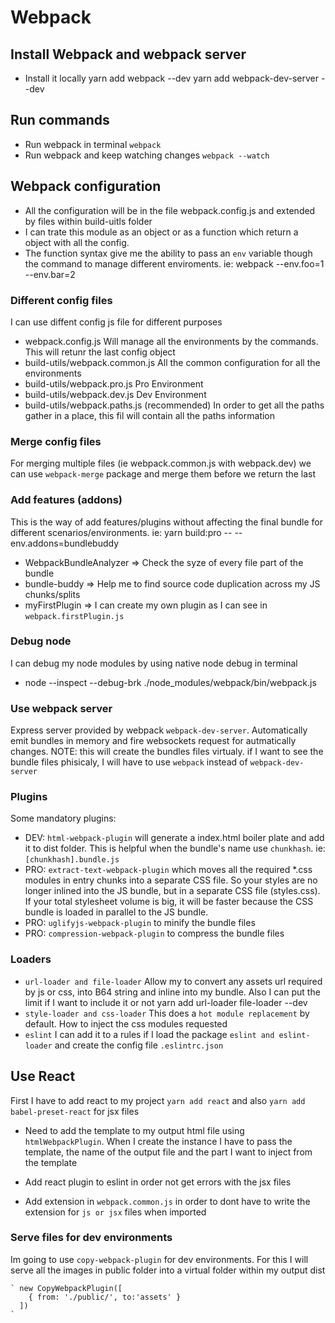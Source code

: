 # Webpack

## Install Webpack and webpack server

  - Install it locally
    yarn add webpack --dev
    yarn add webpack-dev-server --dev

## Run commands

  - Run webpack in terminal
    `webpack`
  - Run webpack and keep watching changes
    `webpack --watch`

## Webpack configuration

  - All the configuration will be in the file webpack.config.js and extended by files within build-uitls folder
  - I can trate this module as an object or as a function which return a object with all the config.
  - The function syntax give me the ability to pass an `env` variable though the command to manage different enviroments. ie: webpack --env.foo=1 --env.bar=2

### Different config files

  I can use diffent config js file for different purposes

  - webpack.config.js
    Will manage all the environments by the commands. This will retunr the last config object
  - build-utils/webpack.common.js
    All the common configuration for all the environments
  - build-utils/webpack.pro.js
    Pro Environment
  - build-utils/webpack.dev.js
    Dev Environment
  - build-utils/webpack.paths.js (recommended)
    In order to get all the paths gather in a place, this fil will contain all the paths information

### Merge config files

  For merging multiple files (ie webpack.common.js with webpack.dev) we can use `webpack-merge` package and merge them before we return the last

### Add features (addons)

  This is the way of add features/plugins without affecting the final bundle for different scenarios/environments.
  ie: yarn build:pro -- --env.addons=bundlebuddy

  - WebpackBundleAnalyzer => Check the syze of every file part of the bundle
  - bundle-buddy => Help me to find source code duplication across my JS chunks/splits
  - myFirstPlugin => I can create my own plugin as I can see in `webpack.firstPlugin.js`

### Debug node

  I can debug my node modules by using native node debug in terminal
  - node --inspect --debug-brk ./node_modules/webpack/bin/webpack.js

### Use webpack server

  Express server provided by webpack `webpack-dev-server`. Automatically emit bundles in memory and fire websockets request for autmatically changes. NOTE: this will create the bundles files virtualy. if I want to see the bundle files phisicaly, I will have to use `webpack` instead of `webpack-dev-server`

### Plugins

  Some mandatory plugins:

  - DEV: `html-webpack-plugin` will generate a index.html boiler plate and add it to dist folder. This is helpful when the bundle's name use `chunkhash`. ie: `[chunkhash].bundle.js`
  - PRO: `extract-text-webpack-plugin` which moves all the required *.css modules in entry chunks into a separate CSS file. So your styles are no longer inlined into the JS bundle, but in a separate CSS file (styles.css). If your total stylesheet volume is big, it will be faster because the CSS bundle is loaded in parallel to the JS bundle.
  - PRO: `uglifyjs-webpack-plugin` to minify the bundle files
  - PRO: `compression-webpack-plugin` to compress the bundle files

### Loaders

  - `url-loader and file-loader`
    Allow my to convert any assets url required by js or css, into B64 string and inline into my bundle. Also I can put the limit if I want to include it or not
      yarn add url-loader file-loader --dev
  - `style-loader and css-loader`
    This does a `hot module replacement` by default. How to inject the css modules requested
  - `eslint`
    I can add it to a rules if I load the package `eslint and eslint-loader` and create the config file `.eslintrc.json`

## Use React

  First I have to add react to my project `yarn add react` and also `yarn add babel-preset-react` for jsx files

  - Need to add the template to my output html file using `htmlWebpackPlugin`. When I create the instance I have to pass the template, the name of the output file and the part I want to inject from the template

  - Add react plugin to eslint in order not get errors with the jsx files

  - Add extension in `webpack.common.js` in order to dont have to write the extension for `js or jsx` files when imported

  ### Serve files for dev environments

  Im going to use `copy-webpack-plugin` for dev environments.
  For this I will serve all the images in public folder into a virtual folder within my output dist

    ` new CopyWebpackPlugin([
        { from: './public/', to:'assets' }
      ])
    `
